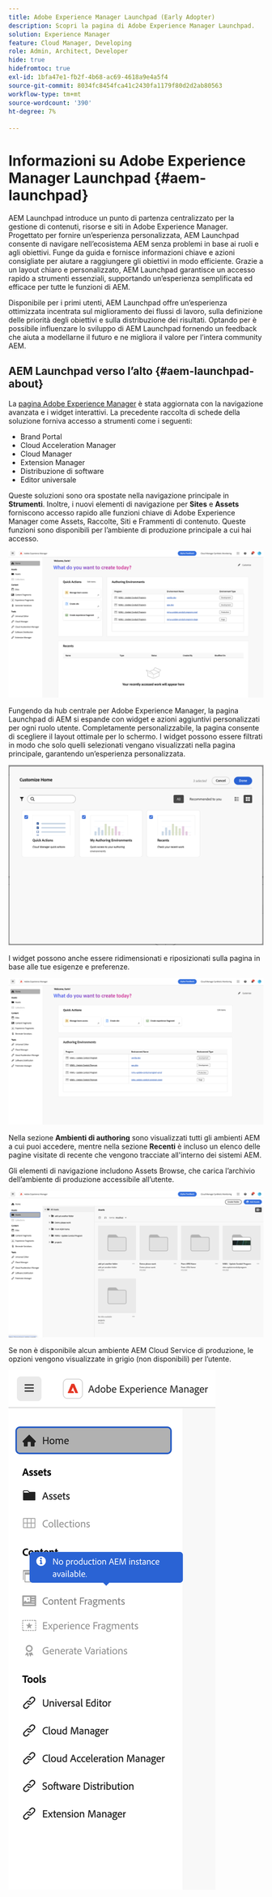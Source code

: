 ```yaml
---
title: Adobe Experience Manager Launchpad (Early Adopter)
description: Scopri la pagina di Adobe Experience Manager Launchpad.
solution: Experience Manager
feature: Cloud Manager, Developing
role: Admin, Architect, Developer
hide: true
hidefromtoc: true
exl-id: 1bfa47e1-fb2f-4b68-ac69-4618a9e4a5f4
source-git-commit: 8034fc8454fca41c2430fa1179f80d2d2ab80563
workflow-type: tm+mt
source-wordcount: '390'
ht-degree: 7%

---
```


# Informazioni su Adobe Experience Manager Launchpad {#aem-launchpad}

AEM Launchpad introduce un punto di partenza centralizzato per la gestione di contenuti, risorse e siti in Adobe Experience Manager. Progettato per fornire un’esperienza personalizzata, AEM Launchpad consente di navigare nell’ecosistema AEM senza problemi in base ai ruoli e agli obiettivi. Funge da guida e fornisce informazioni chiave e azioni consigliate per aiutare a raggiungere gli obiettivi in modo efficiente. Grazie a un layout chiaro e personalizzato, AEM Launchpad garantisce un accesso rapido a strumenti essenziali, supportando un’esperienza semplificata ed efficace per tutte le funzioni di AEM.

Disponibile per i primi utenti, AEM Launchpad offre un’esperienza ottimizzata incentrata sul miglioramento dei flussi di lavoro, sulla definizione delle priorità degli obiettivi e sulla distribuzione dei risultati. Optando per è possibile influenzare lo sviluppo di AEM Launchpad fornendo un feedback che aiuta a modellarne il futuro e ne migliora il valore per l’intera community AEM.

## AEM Launchpad verso l’alto {#aem-launchpad-about}

La [pagina Adobe Experience Manager](https://experience.adobe.com/#/experiencemanager) è stata aggiornata con la navigazione avanzata e i widget interattivi. La precedente raccolta di schede della soluzione forniva accesso a strumenti come i seguenti:

* Brand Portal
* Cloud Acceleration Manager
* Cloud Manager
* Extension Manager
* Distribuzione di software
* Editor universale

Queste soluzioni sono ora spostate nella navigazione principale in **Strumenti**. Inoltre, i nuovi elementi di navigazione per **Sites** e **Assets** forniscono accesso rapido alle funzioni chiave di Adobe Experience Manager come Assets, Raccolte, Siti e Frammenti di contenuto. Queste funzioni sono disponibili per l’ambiente di produzione principale a cui hai accesso.

![Ambienti AEM Launchpad](/help/implementing/cloud-manager/assets/aem-launchpad-author-environments.png)

Fungendo da hub centrale per Adobe Experience Manager, la pagina Launchpad di AEM si espande con widget e azioni aggiuntivi personalizzati per ogni ruolo utente. Completamente personalizzabile, la pagina consente di scegliere il layout ottimale per lo schermo. I widget possono essere filtrati in modo che solo quelli selezionati vengano visualizzati nella pagina principale, garantendo un’esperienza personalizzata.

![AEM Launchpad personalizzato](/help/implementing/cloud-manager/assets/aem-launchpad-custom.png)

I widget possono anche essere ridimensionati e riposizionati sulla pagina in base alle tue esigenze e preferenze.

![Widget di AEM Launchpad](/help/implementing/cloud-manager/assets/aem-launchpad-widgets.png)

Nella sezione **Ambienti di authoring** sono visualizzati tutti gli ambienti AEM a cui puoi accedere, mentre nella sezione **Recenti** è incluso un elenco delle pagine visitate di recente che vengono tracciate all&#39;interno dei sistemi AEM.

Gli elementi di navigazione includono Assets Browse, che carica l’archivio dell’ambiente di produzione accessibile all’utente.

![Elementi di navigazione di AEM Launchpad](/help/implementing/cloud-manager/assets/aem-launchpad-navigation.png)

Se non è disponibile alcun ambiente AEM Cloud Service di produzione, le opzioni vengono visualizzate in grigio (non disponibili) per l’utente.

![AEM Launchpad senza ambienti di produzione](/help/implementing/cloud-manager/assets/aem-launchpad-no-prod-environs.png)



